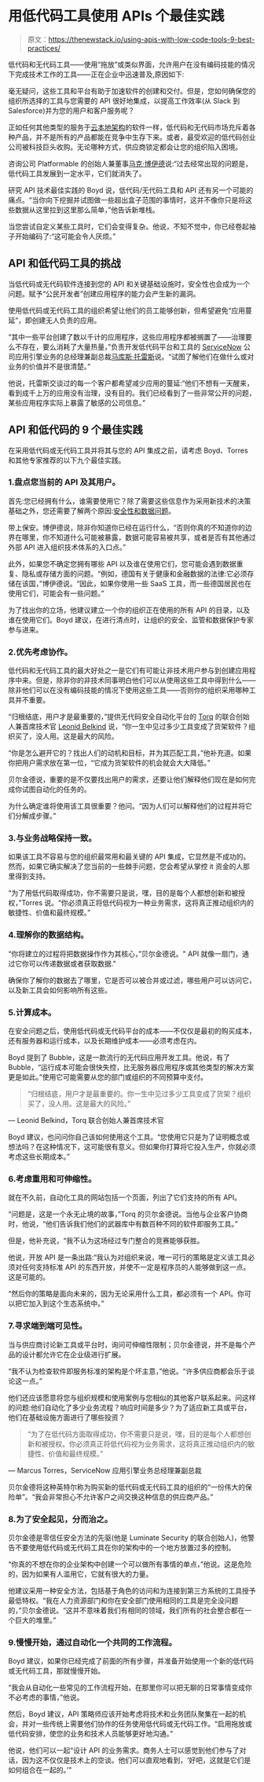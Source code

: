 # 用低代码工具使用 APIs 个最佳实践

> 原文：<https://thenewstack.io/using-apis-with-low-code-tools-9-best-practices/>

低代码和无代码工具——使用“拖放”或类似界面，允许用户在没有编码技能的情况下完成技术工作的工具——正在企业中迅速普及,原因如下:

毫无疑问，这些工具和平台有助于加速软件的创建和交付。但是，您如何确保您的组织所选择的工具与您需要的 API 很好地集成，以提高工作效率(从 Slack 到 Salesforce)并为您的用户和客户服务呢？

正如任何其他类型的服务于[云本地架构](https://thenewstack.io/category/cloud-native/)的软件一样，低代码和无代码市场充斥着各种产品，并不是所有的产品都能在竞争中生存下来。或者，最受欢迎的低代码创业公司被科技巨头收购。无论哪种方式，供应商锁定都会让您的组织陷入困境。

咨询公司 Platformable 的创始人兼董事[马克·博伊德](https://www.linkedin.com/in/mark-boyd-platformable)说:“过去经常出现的问题是，低代码工具发展到一定水平，它们就消失了。

研究 API 技术最佳实践的 Boyd 说，低代码/无代码工具和 API 还有另一个可能的痛点。“当你向下挖掘并试图做一些超出盒子范围的事情时，这并不像你只是将这些数据从这里拉到这里那么简单，”他告诉新堆栈。

当您尝试自定义某些工具时，它们会变得复杂。他说，不知不觉中，你已经卷起袖子开始编码了:“这可能会令人厌烦。”

## API 和低代码工具的挑战

当低代码或无代码软件连接到您的 API 和关键基础设施时，安全性也会成为一个问题。赋予“公民开发者”创建应用程序的能力会产生新的漏洞。

使用低代码或无代码工具的组织希望让他们的员工能够创新，但希望避免“应用蔓延”，即创建无人负责的应用。

“其中一些平台创建了数以千计的应用程序，这些应用程序都被搁置了——治理要么不存在，要么消耗了大量热量，”负责开发低代码平台和工具的 [ServiceNow](https://www.servicenow.com/?utm_content=inline-mention) 公司应用引擎业务的总经理兼副总裁[马库斯·托雷斯](https://www.linkedin.com/in/marcustorres/)说。“试图了解他们在做什么或对业务的价值并不是很清楚。”

他说，托雷斯交谈过的每一个客户都希望减少应用的蔓延:“他们不想有一天醒来，看到成千上万的应用没有治理，没有目的。我们已经看到了一些非常公开的问题，某些应用程序实际上暴露了敏感的公司信息。”

## API 和低代码的 9 个最佳实践

在采用低代码或无代码工具并将其与您的 API 集成之前，请考虑 Boyd、Torres 和其他专家推荐的以下九个最佳实践。

### 1.盘点您当前的 API 及其用户。

首先:您已经拥有什么，谁需要使用它？除了需要这些信息作为采用新技术的决策基础之外，您还需要了解两个原因:[安全性和数据问题](https://thenewstack.io/shadow-zombie-and-misconfigured-apis-are-a-security-issue/)。

带上保安。博伊德说，除非你知道你已经在运行什么，“否则你真的不知道你的边界在哪里，你不知道什么可能被暴露，数据可能容易被共享，或者是否有其他通过外部 API 进入组织技术体系的入口点。”

此外，如果您不确定您拥有哪些 API 以及谁在使用它们，您可能会遇到数据重复、隐私或存储方面的问题。“例如，德国有关于健康和金融数据的法律:它必须存储在该国，”博伊德说。“因此，如果你使用一些 SaaS 工具，而一些德国居民也在使用它们，可能会有一些问题。”

为了找出你的立场，他建议建立一个你的组织正在使用的所有 API 的目录，以及谁在使用它们。Boyd 建议，在进行清点时，让组织的安全、监管和数据保护专家参与进来。

### 2.优先考虑协作。

低代码和无代码工具的最大好处之一是它们有可能让非技术用户参与到创建应用程序中来。但是，除非你的非技术同事明白他们可以从使用这些工具中得到什么——除非他们可以在没有编码技能的情况下使用这些工具——否则你的组织采用哪种工具并不重要。

“归根结底，用户才是最重要的，”提供无代码安全自动化平台的 [Torq](https://torq.io/?utm_content=inline-mention) 的联合创始人兼首席技术官 [Leonid Belkind](https://www.linkedin.com/in/leonidbelkind) 说，“你一生中见过多少工具变成了货架软件？组织买了，没人用。这是最大的风险。

“你是怎么避开它的？找出人们的动机和目标，并为其匹配工具，”他补充道。如果你把用户需求放在第一位，“它成为货架软件的机会就会大大降低。”

贝尔金德说，重要的是不仅要找出用户的需求，还要让他们解释他们现在是如何完成你试图自动化的任务的。

为什么确定谁将使用该工具很重要？他问。“因为人们可以解释他们的过程并将它们分解成步骤。”

### 3.与业务战略保持一致。

如果该工具不容易与您的组织最常用和最关键的 API 集成，它显然是不成功的。然而，如果它确实解决了您当前的一些棘手问题，您会希望从掌控 it 资金的人那里得到支持。

“为了用低代码取得成功，你不需要只是说，嘿，目的是每个人都想创新和被授权，”Torres 说。“你必须真正将低代码视为一种业务需求，这将真正推动组织内的敏捷性、价值和最终规模。”

### 4.理解你的数据结构。

“你将建立的过程将把数据操作作为其核心，”贝尔金德说。" API 就像一扇门，通过它你可以传递数据或者获取数据."

确保你了解你的数据去了哪里，它是否可以被合并或过滤，哪些用户可以访问它，以及新工具会如何影响所有这些。

### 5.计算成本。

在安全问题之后，使用低代码或无代码平台的成本——不仅仅是最初的购买成本，还有服务器和运行成本，以及长期维护成本——必须考虑在内。

Boyd 提到了 Bubble，这是一款流行的无代码应用开发工具。他说，有了 Bubble，“运行成本可能会很快失控，比无服务器应用程序或其他类型的解决方案更是如此。”使用它可能需要从您的部门或组织的不同预算中支付。

> “归根结底，用户才是最重要的。你一生中见过多少工具变成了货架？组织买了，没人用。这是最大的风险。”

— Leonid Belkind，Torq 联合创始人兼首席技术官

Boyd 建议，也问问你自己该如何使用这个工具。“您使用它只是为了证明概念或想法吗？在这种情况下，这可能很有意义。但如果你打算将它投入生产，你就必须考虑这些长期成本。”

### 6.考虑重用和可伸缩性。

就在不久前，自动化工具的网站包括一个页面，列出了它们支持的所有 API。

“问题是，这是一个永无止境的故事，”Torq 的贝尔金德说。当他与企业客户协商时，他说，“他们告诉我们他们的武器库中有数百种不同的软件即服务工具。”

但是，他补充说，“我不认为这场经过专门整合的竞赛能够获胜。

他说，开放 API 是一条出路:“我认为对组织来说，唯一可行的策略是定义该工具必须对任何支持标准 API 的东西开放，并使不一定是程序员的人能够做到这一点。这是可能的。

“然后你的策略是面向未来的，因为无论采用什么工具，都必须有一个 API。你可以把它加入到这个生态系统中。”

### 7.寻求端到端可见性。

当与供应商讨论新工具或平台时，询问可伸缩性限制；贝尔金德说，并不是每个产品的设计都允许它在企业级进行扩展。

“我不认为检查软件即服务标准的架构是个坏主意，”他说。“许多供应商都会乐于谈论这一点。”

他们还应该愿意将您与组织规模和使用案例与您相似的其他客户联系起来。问这样的问题:他们自动化了多少业务流程？响应时间是多少？为了适应新工具或平台，他们在基础设施方面进行了哪些投资？

> “为了在低代码方面取得成功，你不需要只是说，嘿，目的是每个人都想创新和被授权。你必须真正将低代码视为业务需求，这将真正推动组织内的敏捷性、价值和最终规模。”

— Marcus Torres，ServiceNow 应用引擎业务总经理兼副总裁

贝尔金德将这种英特尔称为购买新的低代码或无代码工具的组织的“一份伟大的保险单”。“我会非常担心不允许客户之间交换这种信息的供应商产品。”

### 8.为了安全起见，分而治之。

贝尔金德是零信任安全方法的先驱(他是 Luminate Security 的联合创始人)，他警告不要使用低代码或无代码工具在你的架构中的一个地方放置过多的控制。

“你真的不想在你的企业架构中创建一个可以做所有事情的单点，”他说。这是危险的，因为如果有人滥用它，它就有很大的力量。

他建议采用一种安全方法，包括基于角色的访问和为连接到第三方系统的工具授予最低特权。“我在人力资源部门和你在安全部门使用相同的工具是完全没问题的，”贝尔金德说。“这并不意味着我们有相同的领域，我们所有的社会整合都在一个巨大的堆里。”

### 9.慢慢开始，通过自动化一个共同的工作流程。

Boyd 建议，如果你已经完成了前面的所有步骤，并准备开始使用一个新的低代码或无代码工具，那就慢慢开始。

“我会从自动化一些常见的工作流程开始，在那里你可以把无聊的日常事情变成你不必考虑的事情，”他说。

然后，Boyd 建议，API 策略师应该开始考虑将技术和业务团队聚集在一起的机会，并对一些传统上需要他们协作的任务使用低代码或无代码工作。“启用拖放或低代码安排，使您的业务和技术人员能够更好地沟通。”

他说，他们可以一起“设计 API 的业务需求。商务人士可以感觉到他们参与了对话，因为这不仅仅是技术上的空谈。他们可以直观地看到，‘好吧，这就是它们是如何组合在一起的。’"

<svg xmlns:xlink="http://www.w3.org/1999/xlink" viewBox="0 0 68 31" version="1.1"><title>Group</title> <desc>Created with Sketch.</desc></svg>